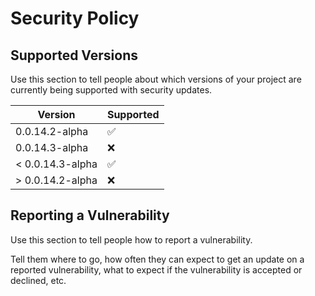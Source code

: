 # Security Policy

## Supported Versions

Use this section to tell people about which versions of your project are
currently being supported with security updates.

| Version | Supported          |
| ------- | ------------------ |
| 0.0.14.2-alpha | :white_check_mark: |
| 0.0.14.3-alpha | :x:                |
| < 0.0.14.3-alpha | :white_check_mark: |
| > 0.0.14.2-alpha | :x:                |

## Reporting a Vulnerability

Use this section to tell people how to report a vulnerability.

Tell them where to go, how often they can expect to get an update on a
reported vulnerability, what to expect if the vulnerability is accepted or
declined, etc.
